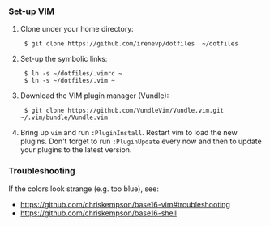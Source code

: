 ### Set-up VIM

1. Clone under your home directory:

        $ git clone https://github.com/irenevp/dotfiles  ~/dotfiles

2. Set-up the symbolic links:

        $ ln -s ~/dotfiles/.vimrc ~
        $ ln -s ~/dotfiles/.vim ~

3. Download the VIM plugin manager (Vundle):

        $ git clone https://github.com/VundleVim/Vundle.vim.git ~/.vim/bundle/Vundle.vim

4. Bring up `vim` and run `:PluginInstall`. Restart vim to load the new plugins. Don't forget to run `:PluginUpdate` every now and then to update your plugins to the latest version.


### Troubleshooting

If the colors look strange (e.g. too blue), see:

* https://github.com/chriskempson/base16-vim#troubleshooting
* https://github.com/chriskempson/base16-shell

